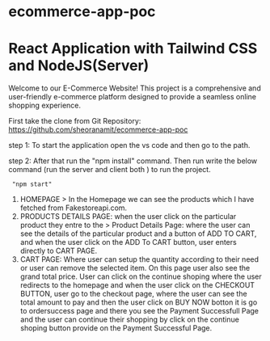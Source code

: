 # ecommerce-app-poc
# React Application with Tailwind CSS and NodeJS(Server)

Welcome to our E-Commerce Website! This project is a comprehensive and user-friendly e-commerce platform designed to provide a seamless online shopping experience.

First take the clone from Git Repository:  https://github.com/sheoranamit/ecommerce-app-poc 

step 1: To start the application open the vs code and then go to the path.

step 2: After that run the "npm install" command. Then run write the below command (run the server and client both ) to run the project.

     "npm start"

1. HOMEPAGE > In the Homepage we can see the products which I have fetched from Fakestoreapi.com.
2. PRODUCTS DETAILS PAGE: when the user click on the particular product they entre to the > Product Details Page: where the user can see the details of the particular product and a button of ADD TO CART, and when the user click on the ADD To CART button, user enters directly to CART PAGE.
3. CART PAGE: Where user can setup the quantity according to their need or user can remove the selected item. On this page user also see the grand total price. User can click on the continue shoping where the user redirects to the homepage and when the user click on the CHECKOUT BUTTON, user go to the checkout page, where the user can see the total amount to pay and then the user click on BUY NOW botton it is go to ordersuccess page and there you see the Payment Successfull Page and the user can continue their shopping by click on the continue shoping button provide on the Payment Successful Page.


